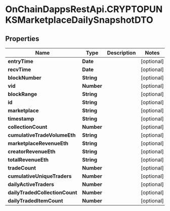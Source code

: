 # OnChainDappsRestApi.CRYPTOPUNKSMarketplaceDailySnapshotDTO

## Properties

Name | Type | Description | Notes
------------ | ------------- | ------------- | -------------
**entryTime** | **Date** |  | [optional] 
**recvTime** | **Date** |  | [optional] 
**blockNumber** | **String** |  | [optional] 
**vid** | **Number** |  | [optional] 
**blockRange** | **String** |  | [optional] 
**id** | **String** |  | [optional] 
**marketplace** | **String** |  | [optional] 
**timestamp** | **String** |  | [optional] 
**collectionCount** | **Number** |  | [optional] 
**cumulativeTradeVolumeEth** | **String** |  | [optional] 
**marketplaceRevenueEth** | **String** |  | [optional] 
**creatorRevenueEth** | **String** |  | [optional] 
**totalRevenueEth** | **String** |  | [optional] 
**tradeCount** | **Number** |  | [optional] 
**cumulativeUniqueTraders** | **Number** |  | [optional] 
**dailyActiveTraders** | **Number** |  | [optional] 
**dailyTradedCollectionCount** | **Number** |  | [optional] 
**dailyTradedItemCount** | **Number** |  | [optional] 


